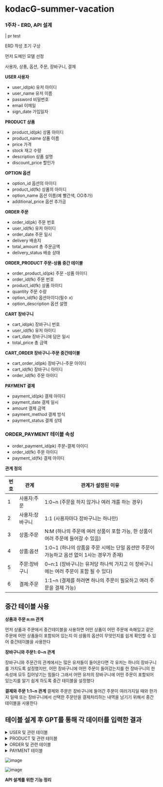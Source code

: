 # kodacG-summer-vacation

### 1주차 - ERD, API 설계
| pr test

ERD 작성 초기 구상

먼저 도메인 모델 선정 

사용자, 상풍, 옵션, 주문, 장바구니, 결제


 **USER 사용자**
- user_id(pk) 유저 아이디
- user_name   유저 이름
- password    비밀번호
- email       이메일 
- sign_date   가입일자
  
**PRODUCT 상품**
- product_id(pk)   상품 아이디
- product_name     상품 이름 
- price            가격
- stock            재고 수량
- description      상품 설명
- discount_price   할인가

**OPTION 옵션**
- option_id        옵션의 아이디
- product_id(fk)   상품의 아이디
- option_name      옵션 이름(예 빨간색, OO추가)
- additional_price 옵션 추가금 

 **ORDER 주문**
- order_id(pk)     주문 번호
- user_id(fk)      유저 아이디
- order_date       주문 일시
- delivery         배송지
- total_amount     총 주문금액
-  delivery_status 배송 상태

**ORDER_PRODUCT 주문-상품 중간 테이블**
- order_product_id(pk)  주문 -상품 아이디
- order_id(fk)          주문 번호
- product_id(fk)        상품 아이디
- quantity              주문 수량
- option_id(fk)         옵션아이디(필수 x)
- option_description    옵션 설명

 **CART 장바구니**
- cart_id(pk)    장바구니 번호
- user_id(fk)     유저 아이디
- cart_date       장바구니에 담은 일시
- total_price     총 금액


**CART_ORDER 장바구니-주문 중간테이블**
- cart_order_id(pk)  장바구니-주문 아이디
- cart_id(fk)        장바구니 아이디
- order_id(fk)       주문 아이디

**PAYMENT 결제**
- payment_id(pk)     결제 아이디
- payment_date       결제 일시
- amount             결제 금액
- payment_method     결제 방식
- payment_status     결제 상태

### ORDER_PAYMENT 테이블 속성
- order_payment_id(pk) 주문-결제 아이디
- order_id(fk)         주문 아이디
- payment_id(fk)       결제 아이디


**관계 정의**

| 번호 | 관계             | 관계가 설정된 이유                                 |
|------|------------------|---------------------------------------------------|
| 1    | 사용자:주문      | 1:0~n (주문을 하지 않거나 여러 개를 하는 경우)      |
| 2    | 사용자:장바구니  | 1:1 (사용자마다 장바구니는 하나만)                 |
| 3    | 상품:주문        | N:M (하나의 주문에 여러 상품이 포함 가능, 한 상품이 여러 주문에 들어갈 수 있음) |
| 4    | 상품:옵션        | 1:0~1 (하나의 상품을 주문 시에는 단일 옵션만 주문이 가능하고 옵션 없이 1사는 경우가 존재) |
| 5    | 주문:장바구니    | 0~n:1 (장바구니는 유저당 하나씩 가지고 이 장바구니에는 여러 주문이 포함 될 수 있다) |
| 6    | 결제:주문        | 1:1~n (결제를 하려면 하나의 주문이 필요하고 여러 주문을 결제 가능) |


## 중간 테이블 사용

**상품과 주문 n:m 관계**

먼저 상품과 주문에서 중간테이블을 사용하면 어떤 상품이 어떤 주문에 속해있고 
같은 주문에 어떤 상품들이 포함되어 있는지 이 상품의 옵션이 무엇인지를 쉽게 확인할 수 있어 중간테이블을 사용한다

**장바구니와 주문1: 0~n 관계**

장바구니와 주문간의 관계에서는 많은 유저들이 들어온다면 각 유저는 하나의 장바구니를 가지도록 설정했지만, 어떤 장바구니에 어떤 주문이 들어갔는지를 
한 장바구니의 한 속성에 모두 집어넣기는 힘들다 그래서 어떤 유저의 장바구니에 어떤 주문이 포함되어 있는지를 알기 쉽게 하도록 중간 테이블을 설정했다 

**결제와 주문 1:1~n 관계**
결제와 주문은 장바구니에 들어간 주문이 여러가지일 때와 한가지 일때 또는 장바구니에서 
선택한 주문만을 결제처리하는 내역을 남기기 위해서 중간 테이블을 사용한다


## 테이블 설계 후 GPT를 통해 각 데이터를 입력한 결과

<details>
<summary>USER 및 관련 테이블</summary>

### USER 테이블
| user_id (pk) | user_name | password | email  | sign_date |
|--------------|-----------|----------|--------|-----------|
| 1001 (김명성) | 김명성    | password | audtjd | 2024-07-12|
| 1011 (김태욱) | 김태욱    | pass     | xodnr  | 2024-07-13|

### CART 테이블
| cart_id (pk) | user_id (fk) | cart_date  | total_price |
|--------------|--------------|------------|-------------|
| 6001 (명성 장바구니) | 1001         | 2024-07-12 | 70000       |
| 6002 (태욱 장바구니) | 1011         | 2024-07-13 | 70000       |

### CART_ORDER 테이블
| cart_order_id (pk) | cart_id (fk) | order_id (fk) |
|--------------------|--------------|---------------|
| 7001 (명성 장바구니-주문) | 6001         | 4001          |
| 7002 (태욱 장바구니-주문) | 6002         | 4002          |

</details>

<details>
<summary>PRODUCT 및 관련 테이블</summary>

### PRODUCT 테이블
| product_id (pk) | product_name   | price  | stock | description | discount_price |
|-----------------|----------------|--------|-------|-------------|----------------|
| 2002 (아이패드 에어)  | 아이패드 에어  | 50000  | 10    | 에어        | 45000          |
| 2022 (아이패드 프로)  | 아이패드 프로  | 60000  | 45    | 프로        | 54000          |

### OPTION 테이블
| option_id (pk) | product_id (fk) | option_name | additional_price |
|----------------|------------------|-------------|------------------|
| 3002 (셀룰러 추가) | 2002 (아이패드 에어) | 셀룰러 추가 | 20000            |
| 3022 (용량 추가)   | 2002 (아이패드 에어) | 용량 추가   | 10000            |
| 3003 (셀룰러 추가) | 2022 (아이패드 프로) | 셀룰러 추가 | 20000            |
| 3023 (용량 추가)   | 2022 (아이패드 프로) | 용량 추가   | 10000            |

### ORDER_PRODUCT 테이블
| order_product_id (pk) | order_id (fk) | product_id (fk) | quantity | option_id (fk) | option_description |
|-----------------------|---------------|-----------------|----------|----------------|--------------------|
| 5001 (명성 에어 - 셀룰러 추가)      | 4001          | 2002            | 1        | 3002           | 셀룰러 추가        |
| 5002 (태욱 프로 - 용량 추가)      | 4002          | 2022            | 1        | 3023           | 용량 추가          |

</details>

<details>
<summary>ORDER 및 관련 테이블</summary>

### ORDER 테이블
| order_id (pk) | user_id (fk) | order_date | delivery | delivery_status | total_amount |
|---------------|--------------|------------|----------|-----------------|--------------|
| 4001 (명성 주문)  | 1001         | 2024-07-12 | 창원     | 배송중          | 70000        |
| 4002 (태욱 주문)  | 1011         | 2024-07-13 | 부산     | 배송완료        | 70000        |

### ORDER_PAYMENT 테이블
| order_payment_id (pk) | order_id (fk) | payment_id (fk) |
|-----------------------|---------------|------------------|
| 9001 (명성 주문 결제) | 4001          | 8001             |
| 9011 (태욱 주문 결제) | 4002          | 8011             |

</details>

<details>
<summary>PAYMENT 테이블</summary>

### PAYMENT 테이블
| payment_id (pk) | payment_date | amount | payment_method | payment_status |
|-----------------|--------------|--------|----------------|----------------|
| 8001 (명성 결제) | 2024-07-12   | 70000  | 신용카드       | 완료           |
| 8011 (태욱 결제) | 2024-07-13   | 70000  | 계좌이체       | 완료           |

</details>

![image](https://github.com/user-attachments/assets/5407cfbf-ca43-43b1-a3d0-1cd7a4fc0fb5)

![image](https://github.com/user-attachments/assets/b8d015b2-8015-40a5-baf7-5fab7b19848d)


**API 설계를 위한 기능 정리**






  
  
